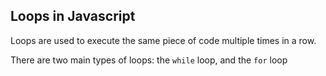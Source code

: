 ## Loops in Javascript

Loops are used to execute the same piece of code multiple times in a row.

There are two main types of loops: the `while` loop, and the `for` loop